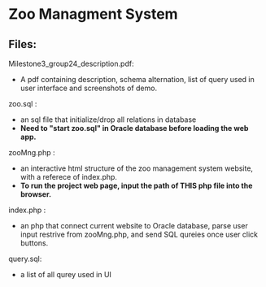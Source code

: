 # Zoo Managment System 

## Files:
Milestone3_group24_description.pdf: 
- A pdf containing description, schema alternation, list of query used in user interface and screenshots of demo.

zoo.sql : 
- an sql file that initialize/drop all relations in database
- **Need to "start zoo.sql" in Oracle database before loading the web app.**


zooMng.php : 
- an interactive html structure of the zoo management system website, with a referece of index.php. 
- **To run the project web page, input the path of THIS php file into the browser.**

index.php : 
- an php that connect current website to Oracle database, parse user input restrive from zooMng.php, and send SQL qureies once user click buttons. 

query.sql:
- a list of all qurey used in UI

